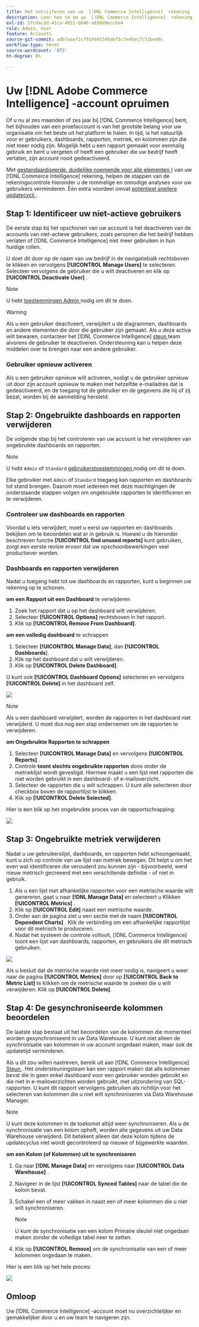 ```yaml
---
title: Het ontcijferen van uw  [!DNL Commerce Intelligence]  rekening
description: Leer hoe te om uw  [!DNL Commerce Intelligence]  rekening op te schonen.
exl-id: 5fcdac2d-41ca-4011-b646-a699d9ecc6e4
role: Admin, User
feature: Accounts
source-git-commit: adb7aaef1cf914d43348abf5c7e4bec7c51bed0c
workflow-type: tm+mt
source-wordcount: '873'
ht-degree: 0%

---
```


# Uw [!DNL Adobe Commerce Intelligence] -account opruimen

Of u nu al zes maanden of zes jaar bij [!DNL Commerce Intelligence] bent, het bijhouden van een proefaccount is van het grootste belang voor uw organisatie om het beste uit het platform te halen. In tijd, is het natuurlijk voor er gebruikers, dashboards, rapporten, metriek, en kolommen zijn die niet meer nodig zijn. Mogelijk hebt u een rapport gemaakt voor eenmalig gebruik en bent u vergeten of heeft een gebruiker die uw bedrijf heeft verlaten, zijn account nooit gedeactiveerd.

Met [ gestandaardiseerde, duidelijke noemende voor alle elementen ](../best-practices/naming-elements.md)) van uw [!DNL Commerce Intelligence] rekening, helpen de stappen van de rekeningscontrole hieronder u de rommelige en onnodige analyses voor uw gebruikers verminderen. Één extra voordeel omvat [ potentieel snellere updatecycli ](../best-practices/reduce-update-cycle-time.md).

## Stap 1: Identificeer uw niet-actieve gebruikers

De eerste stap bij het opschonen van uw account is het deactiveren van de accounts van niet-actieve gebruikers, zoals personen die het bedrijf hebben verlaten of [!DNL Commerce Intelligence] niet meer gebruiken in hun huidige rollen.

U doet dit door op de naam van uw bedrijf in de navigatiebalk rechtsboven te klikken en vervolgens **[!UICONTROL Manage Users]** te selecteren. Selecteer vervolgens de gebruiker die u wilt deactiveren en klik op **[!UICONTROL Deactivate User]** .

>[!NOTE]
>
>U hebt [ toestemmingen Admin ](../administrator/user-management/user-management.md) nodig om dit te doen.

>[!WARNING]
>
>Als u een gebruiker deactiveert, verwijdert u de diagrammen, dashboards en andere elementen die door die gebruiker zijn gemaakt. Als u deze activa wilt bewaren, contacteer het [!DNL Commerce Intelligence] [ steun ](../guide-overview.md#Submitting-a-Support-Ticket) team alvorens de gebruiker te deactiveren. Ondersteuning kan u helpen deze middelen over te brengen naar een andere gebruiker.

### Gebruiker opnieuw activeren

Als u een gebruiker opnieuw wilt activeren, nodigt u de gebruiker opnieuw uit door zijn account opnieuw te maken met hetzelfde e-mailadres dat is gedeactiveerd, en de toegang tot de gebruiker en de gegevens die hij of zij bezat, worden bij de aanmelding hersteld.

## Stap 2: Ongebruikte dashboards en rapporten verwijderen

De volgende stap bij het controleren van uw account is het verwijderen van ongebruikte dashboards en rapporten.

>[!NOTE]
>
>U hebt `Admin` of `Standard` [ gebruikerstoestemmingen ](../administrator/user-management/user-management.md) nodig om dit te doen.

Elke gebruiker met `Admin` of `Standard` toegang kan rapporten en dashboards tot stand brengen. Daarom moet iedereen met deze machtigingen de onderstaande stappen volgen om ongebruikte rapporten te identificeren en te verwijderen.

### Controleer uw dashboards en rapporten

Voordat u iets verwijdert, moet u eerst uw rapporten en dashboards bekijken om te beoordelen wat er in gebruik is. Hoewel u de hieronder beschreven functie **[!UICONTROL find unused reports]** kunt gebruiken, zorgt een eerste revisie ervoor dat uw opschoonbewerkingen veel productiever worden.

### Dashboards en rapporten verwijderen

Nadat u toegang hebt tot uw dashboards en rapporten, kunt u beginnen uw rekening op te schonen.

**om een Rapport uit een Dashboard** te verwijderen

1. Zoek het rapport dat u op het dashboard wilt verwijderen.
1. Selecteer **[!UICONTROL Options]** rechtsboven in het rapport.
1. Klik op **[!UICONTROL Remove From Dashboard]**.

**om een volledig dashboard** te schrappen

1. Selecteer **[!UICONTROL Manage Data]**, dan **&#x200B; [!UICONTROL Dashboards**].
1. Klik op het dashboard dat u wilt verwijderen.
1. Klik op **[!UICONTROL Delete Dashboard]**.

U kunt ook **[!UICONTROL Dashboard Options]** selecteren en vervolgens **[!UICONTROL Delete]** in het dashboard zelf.

![](../../mbi/assets/Delete_from_dashboard.png)

>[!NOTE]
>
>Als u een dashboard verwijdert, worden de rapporten in het dashboard niet verwijderd. U moet dus nog een stap ondernemen om de rapporten te verwijderen.

**om Ongebruikte Rapporten te schrappen**

1. Selecteer **[!UICONTROL Manage Data]** en vervolgens **[!UICONTROL Reports]** .
1. Controle **toont slechts ongebruikte rapporten** doos onder de metrieklijst wordt gevestigd. Hiermee maakt u een lijst met rapporten die niet worden gebruikt in een dashboard- of e-mailoverzicht.
1. Selecteer de rapporten die u wilt schrappen. U kunt alle selecteren door checkbox boven de rapportlijst te klikken.
1. Klik op **[!UICONTROL Delete Selected]**.

Hier is een blik op het ongebruikte proces van de rapportschrapping:

![](../../mbi/assets/unused_reports.png)

## Stap 3: Ongebruikte metriek verwijderen

Nadat u uw gebruikerslijst, dashboards, en rapporten hebt schoongemaakt, kunt u zich op controle van uw lijst van metriek bewegen. Dit helpt u om het even wat identificeren die verouderd zou kunnen zijn - bijvoorbeeld, werd nieuw metrisch gecreeerd met een verschillende definitie - of niet in gebruik.

1. Als u een lijst met afhankelijke rapporten voor een metrische waarde wilt genereren, gaat u naar **[!DNL Manage Data]** en selecteert u Klikken **[!UICONTROL Metrics]** .
1. Klik op **[!UICONTROL Edit]** naast een metrische waarde.
1. Onder aan de pagina ziet u een sectie met de naam **[!UICONTROL Dependent Charts]** . Klik de verbinding om een afhankelijke rapportlijst voor dit metrisch te produceren.
1. Nadat het systeem de controle voltooit, [!DNL Commerce Intelligence] toont een lijst van dashboards, rapporten, en gebruikers die dit metrisch gebruiken.

![](../../mbi/assets/report_dependecies.png)

Als u besluit dat de metrische waarde niet meer nodig is, navigeert u weer naar de pagina **[!UICONTROL Metrics]** door op **[!UICONTROL Back to Metric List]** te klikken om de metrische waarde te zoeken die u wilt verwijderen. Klik op **[!UICONTROL Delete]**.

## Stap 4: De gesynchroniseerde kolommen beoordelen

De laatste stap bestaat uit het beoordelen van de kolommen die momenteel worden gesynchroniseerd in uw Data Warehouse. U kunt niet alleen de synchronisatie van kolommen in uw account ongedaan maken, maar ook de updatetijd verminderen.

Als u dit zou willen nastreven, bereik uit aan [!DNL Commerce Intelligence] [ Steun ](../guide-overview.md#Submitting-a-Support-Ticket). Het ondersteuningsteam kan een rapport maken dat alle kolommen bevat die in geen enkel dashboard voor een gebruiker worden gebruikt en die niet in e-mailoverzichten worden gebruikt, met uitzondering van SQL-rapporten. U kunt dit rapport vervolgens gebruiken als richtlijn voor het selecteren van kolommen die u niet wilt synchroniseren via Data Warehouse Manager.

>[!NOTE]
>
>U kunt deze kolommen in de toekomst altijd weer synchroniseren. Als u de synchronisatie van een kolom opheft, worden alle gegevens uit uw Data Warehouse verwijderd. Dit betekent alleen dat deze kolom tijdens de updatecyclus niet wordt gecontroleerd op nieuwe of bijgewerkte waarden.

**om een Kolom (of Kolommen) uit te synchroniseren**

1. Ga naar **[!DNL Manage Data]** en vervolgens naar **[!UICONTROL Data Warehouse]** .
1. Navigeer in de lijst **[!UICONTROL Synced Tables]** naar de tabel die de kolom bevat.
1. Schakel een of meer vakken in naast een of meer kolommen die u niet wilt synchroniseren.
   >[!NOTE]
   >
   >U kunt de synchronisatie van een kolom Primaire sleutel niet ongedaan maken zonder de volledige tabel neer te zetten.

1. Klik op **[!UICONTROL Remove]** om de synchronisatie van een of meer kolommen ongedaan te maken.

Hier is een blik op het hele proces:

![](../../mbi/assets/drop_column.png)

## Omloop

Uw [!DNL Commerce Intelligence] -account moet nu overzichtelijker en gemakkelijker door u en uw team te navigeren zijn.
